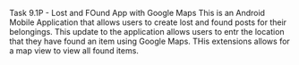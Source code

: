 Task 9.1P - Lost and FOund App with Google Maps
This is an Android Mobile Application that allows users to create lost and found posts for their belongings. This update to the application allows users to entr the location that they have found an item using Google Maps. THis extensions allows for a map view to view all found items.
